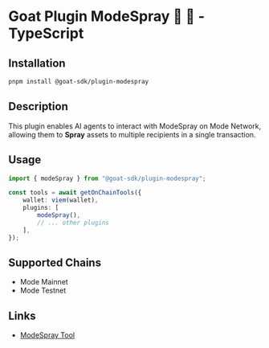 # Goat Plugin ModeSpray 🐐 💛 - TypeScript

## Installation

```bash
pnpm install @goat-sdk/plugin-modespray
```

## Description

This plugin enables AI agents to interact with ModeSpray on Mode Network, allowing them to **Spray** assets to multiple recipients in a single transaction.

## Usage

```typescript
import { modeSpray } from "@goat-sdk/plugin-modespray";

const tools = await getOnChainTools({
    wallet: viem(wallet),
    plugins: [
        modeSpray(),
        // ... other plugins
    ],
});
```

## Supported Chains

-   Mode Mainnet
-   Mode Testnet

## Links

-   [ModeSpray Tool](https://modespray.xyz/)
